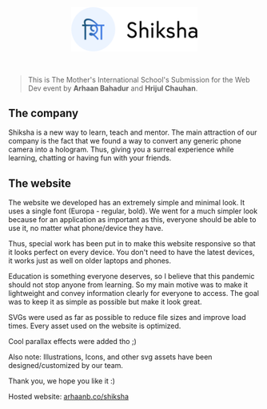 [<p align="center"><img src="./readme/shiksha.svg" width="50%" /></p>](https://arhaanb.co/shiksha)

<br>

> This is The Mother's International School's Submission for the Web Dev event by **Arhaan Bahadur** and **Hrijul Chauhan**.

## The company

Shiksha is a new way to learn, teach and mentor. The main attraction of our company is the fact that we found a way to convert any generic phone camera into a hologram. Thus, giving you a surreal experience while learning, chatting or having fun with your friends.

## The website

The website we developed has an extremely simple and minimal look. It uses a single font (Europa - regular, bold). We went for a much simpler look because for an application as important as this, everyone should be able to use it, no matter what phone/device they have. 

Thus, special work has been put in to make this website responsive so that it looks perfect on every device. You don't need to have the latest devices, it works just as well on older laptops and phones.

Education is something everyone deserves, so I believe that this pandemic should not stop anyone from learning. So my main motive was to make it lightweight and convey information clearly for everyone to access. The goal was to keep it as simple as possible but make it look great.

SVGs were used as far as possible to reduce file sizes and improve load times. Every asset used on the website is optimized.

Cool parallax effects were added tho ;)

Also note: Illustrations, Icons, and other svg assets have been designed/customized by our team.

Thank you, we hope you like it :)

Hosted website: [arhaanb.co/shiksha](https://arhaanb.co/shiksha)
